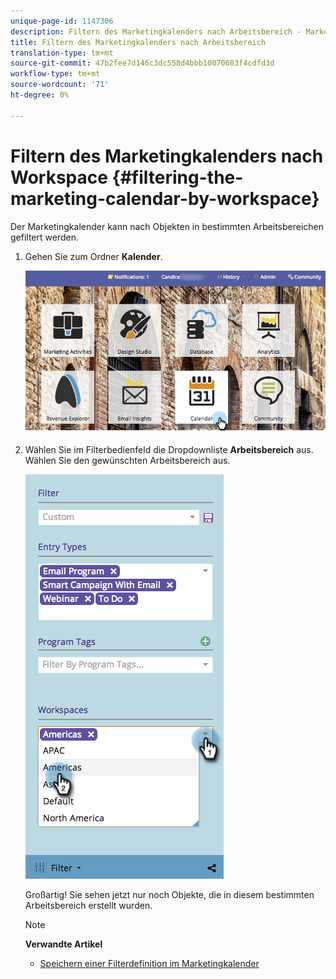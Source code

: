 ```yaml
---
unique-page-id: 1147306
description: Filtern des Marketingkalenders nach Arbeitsbereich - Marketing-Dokumente - Produktdokumentation
title: Filtern des Marketingkalenders nach Arbeitsbereich
translation-type: tm+mt
source-git-commit: 47b2fee7d146c3dc558d4bbb10070683f4cdfd3d
workflow-type: tm+mt
source-wordcount: '71'
ht-degree: 0%

---
```



# Filtern des Marketingkalenders nach Workspace {#filtering-the-marketing-calendar-by-workspace}

Der Marketingkalender kann nach Objekten in bestimmten Arbeitsbereichen gefiltert werden.

1. Gehen Sie zum Ordner **Kalender**.

   ![](assets/2017-05-10-15-30-47-1.png)

1. Wählen Sie im Filterbedienfeld die Dropdownliste **Arbeitsbereich** aus. Wählen Sie den gewünschten Arbeitsbereich aus.

   ![](assets/image2014-9-24-11-3a34-3a6.png)

   Großartig! Sie sehen jetzt nur noch Objekte, die in diesem bestimmten Arbeitsbereich erstellt wurden.

   >[!NOTE]
   >
   >**Verwandte Artikel**
   >
   >    
   >    
   >    * [Speichern einer Filterdefinition im Marketingkalender](saving-a-filter-definition-in-the-marketing-calendar.md)


